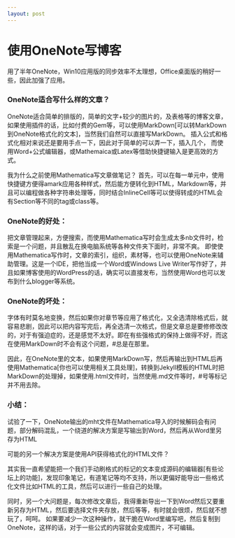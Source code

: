```yaml
---
layout: post
---
```


# 使用OneNote写博客

用了半年OneNote，Win10应用版的同步效率不太理想，Office桌面版的稍好一些，因此加强了应用。
 
### OneNote适合写什么样的文章？
OneNote适合简单的排版的，简单的文字+较少的图片的，及表格等的博客文章，如果使用插件的话，比如付费的Gem等，可以使用MarkDown[可以转MarkDown到OneNote格式化的文本]，当然我们自然可以直接写MarkDown。
插入公式和格式化相对来说还是要用手点一下，因此对于简单的可以弄一下，插入几个，
而使用Word+公式编辑器，或Mathemaica或Latex等借助快捷键输入是更高效的方式。
 
我为什么之前使用Mathematica写文章做笔记？
首先，可以在每一单元中，使用快捷键方便得amark应用各种样式，然后能方便转化到HTML，Markdown等，并且可以编程做各种字符串处理等，同时结合InlineCell等可以使得转成的HTML会有Section等不同的tag或class等。
 
### OneNote的好处：
把文章管理起来，方便搜索，而使用Mathematica写时会生成太多nb文件时，检索是一个问题，并且散乱在换电脑系统等各种文件夹下面时，非常不爽。
即使使用Mathematica写作时，文章的索引，组织，素材等，也可以使用OneNote来辅助管理。这是一个IDE，把他当成一个Word或Windows Live Writer写作好了，并且如果博客使用的WordPress的话，确实可以直接发布，当然使用Word也可以发布到什么blogger等系统。
 
### OneNote的坏处：
字体有时莫名地变换，然后如果你对章节等应用了格式化，又全选清除格式后，就容易悲剧，因此可以把内容写完后，再全选清一次格式，但是文章总是要修修改改的，对于有强迫症的，还是感觉不太好。即在有些强格式的保持上做得不好，而这在使用MarkDown时不会有这个问题，#总是在那里。
 
因此，在OneNote里的文本，如果使用MarkDown写，然后再输出到HTML后再使用Mathematica[你也可以使用相关工具处理]，转换到Jekyll模板的HTML时把MarkDown的处理掉，如果使用.html文件时，当然使用.md文件等时，#号等标记并不用去除。
 
### 小结：
试验了一下，OneNote输出的mht文件在Mathematica导入的时候解码会有问题，部分解码混乱，一个绕道的解决方案是写输出到Word，然后再从Word里另存为HTML
 
可能的另一个解决方案是使用API获得格式化的HTML文件？
 
其实我一直希望能把一个我们手动刷格式的标记的文本变成源码的编辑器[有些论坛上的功能]，发现印象笔记，有道笔记等均不支持，所以更偏好能导出一些格式化文件比如HTML的工具，然后可以进行一些自己的处理。
 
同时，另一个大问题是，每次修改文章后，我得重新导出一下到Word然后又要重新另存为HTML，然后要选择文件夹存放，然后等等，有时就会很烦，然后就不想玩了，呵呵。
如果要减少一次这种操作，就干脆在Word里编写吧，然后复制到OneNote，这样的话，对于一些公式的内容就会变成图片，不可编辑。
